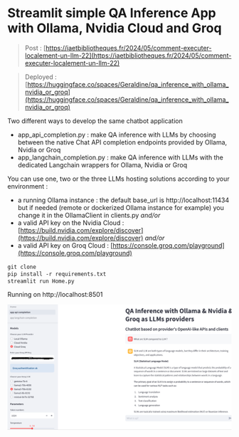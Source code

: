 #  Streamlit simple QA Inference App with Ollama, Nvidia Cloud and Groq

> Post : [https://iaetbibliotheques.fr/2024/05/comment-executer-localement-un-llm-22](https://iaetbibliotheques.fr/2024/05/comment-executer-localement-un-llm-22)

> Deployed : [https://huggingface.co/spaces/Geraldine/qa_inference_with_ollama_nvidia_or_groq](https://huggingface.co/spaces/Geraldine/qa_inference_with_ollama_nvidia_or_groq)

Two different ways to develop the same chatbot application
- app_api_completion.py : make QA inference with LLMs by choosing between the native Chat API completion endpoints provided by Ollama, Nvidia or Groq
- app_langchain_completion.py : make QA inference with LLMs with the dedicated Langchain wrappers for Ollama, Nvidia or Groq

You can use one, two or the three LLMs hosting solutions according to your environment :

- a running Ollama instance : the default base_url is http://localhost:11434 but if needed (remote or dockerized Ollama instance for example) you change it in the OllamaClient in clients.py
*and/or*
- a valid API key on the Nvidia Cloud : [https://build.nvidia.com/explore/discover](https://build.nvidia.com/explore/discover)
*and/or*
- a valid API key on Groq Cloud : [https://console.groq.com/playground](https://console.groq.com/playground)



```
git clone
pip install -r requirements.txt
streamlit run Home.py
```

Running on http://localhost:8501

![screenshot](screenshot.png)

